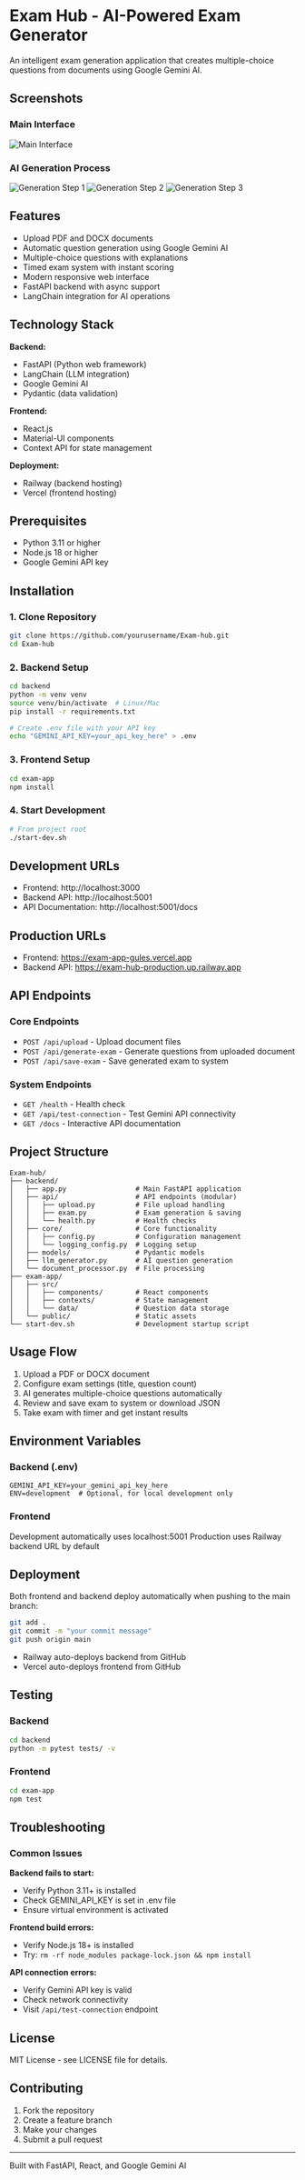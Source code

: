 # Exam Hub - AI-Powered Exam Generator

An intelligent exam generation application that creates multiple-choice questions from documents using Google Gemini AI.

## Screenshots

### Main Interface
![Main Interface](images/main_page.png)

### AI Generation Process
![Generation Step 1](images/genai1.png)
![Generation Step 2](images/genai2.png)
![Generation Step 3](images/genai3.png)

## Features

- Upload PDF and DOCX documents
- Automatic question generation using Google Gemini AI
- Multiple-choice questions with explanations
- Timed exam system with instant scoring
- Modern responsive web interface
- FastAPI backend with async support
- LangChain integration for AI operations

## Technology Stack

**Backend:**
- FastAPI (Python web framework)
- LangChain (LLM integration)
- Google Gemini AI
- Pydantic (data validation)

**Frontend:**
- React.js
- Material-UI components
- Context API for state management

**Deployment:**
- Railway (backend hosting)
- Vercel (frontend hosting)

## Prerequisites

- Python 3.11 or higher
- Node.js 18 or higher
- Google Gemini API key

## Installation

### 1. Clone Repository
```bash
git clone https://github.com/yourusername/Exam-hub.git
cd Exam-hub
```

### 2. Backend Setup
```bash
cd backend
python -m venv venv
source venv/bin/activate  # Linux/Mac
pip install -r requirements.txt

# Create .env file with your API key
echo "GEMINI_API_KEY=your_api_key_here" > .env
```

### 3. Frontend Setup
```bash
cd exam-app
npm install
```

### 4. Start Development
```bash
# From project root
./start-dev.sh
```

## Development URLs

- Frontend: http://localhost:3000
- Backend API: http://localhost:5001
- API Documentation: http://localhost:5001/docs

## Production URLs

- Frontend: https://exam-app-gules.vercel.app
- Backend API: https://exam-hub-production.up.railway.app

## API Endpoints

### Core Endpoints
- `POST /api/upload` - Upload document files
- `POST /api/generate-exam` - Generate questions from uploaded document
- `POST /api/save-exam` - Save generated exam to system

### System Endpoints
- `GET /health` - Health check
- `GET /api/test-connection` - Test Gemini API connectivity
- `GET /docs` - Interactive API documentation

## Project Structure

```
Exam-hub/
├── backend/
│   ├── app.py                 # Main FastAPI application
│   ├── api/                   # API endpoints (modular)
│   │   ├── upload.py          # File upload handling
│   │   ├── exam.py            # Exam generation & saving
│   │   └── health.py          # Health checks
│   ├── core/                  # Core functionality
│   │   ├── config.py          # Configuration management
│   │   └── logging_config.py  # Logging setup
│   ├── models/                # Pydantic models
│   ├── llm_generator.py       # AI question generation
│   └── document_processor.py  # File processing
├── exam-app/
│   ├── src/
│   │   ├── components/        # React components
│   │   ├── contexts/          # State management
│   │   └── data/              # Question data storage
│   └── public/                # Static assets
└── start-dev.sh               # Development startup script
```

## Usage Flow

1. Upload a PDF or DOCX document
2. Configure exam settings (title, question count)
3. AI generates multiple-choice questions automatically
4. Review and save exam to system or download JSON
5. Take exam with timer and get instant results

## Environment Variables

### Backend (.env)
```
GEMINI_API_KEY=your_gemini_api_key_here
ENV=development  # Optional, for local development only
```

### Frontend
Development automatically uses localhost:5001
Production uses Railway backend URL by default

## Deployment

Both frontend and backend deploy automatically when pushing to the main branch:

```bash
git add .
git commit -m "your commit message"
git push origin main
```

- Railway auto-deploys backend from GitHub
- Vercel auto-deploys frontend from GitHub

## Testing

### Backend
```bash
cd backend
python -m pytest tests/ -v
```

### Frontend
```bash
cd exam-app
npm test
```

## Troubleshooting

### Common Issues

**Backend fails to start:**
- Verify Python 3.11+ is installed
- Check GEMINI_API_KEY is set in .env file
- Ensure virtual environment is activated

**Frontend build errors:**
- Verify Node.js 18+ is installed
- Try: `rm -rf node_modules package-lock.json && npm install`

**API connection errors:**
- Verify Gemini API key is valid
- Check network connectivity
- Visit `/api/test-connection` endpoint

## License

MIT License - see LICENSE file for details.

## Contributing

1. Fork the repository
2. Create a feature branch
3. Make your changes
4. Submit a pull request

---

Built with FastAPI, React, and Google Gemini AI
